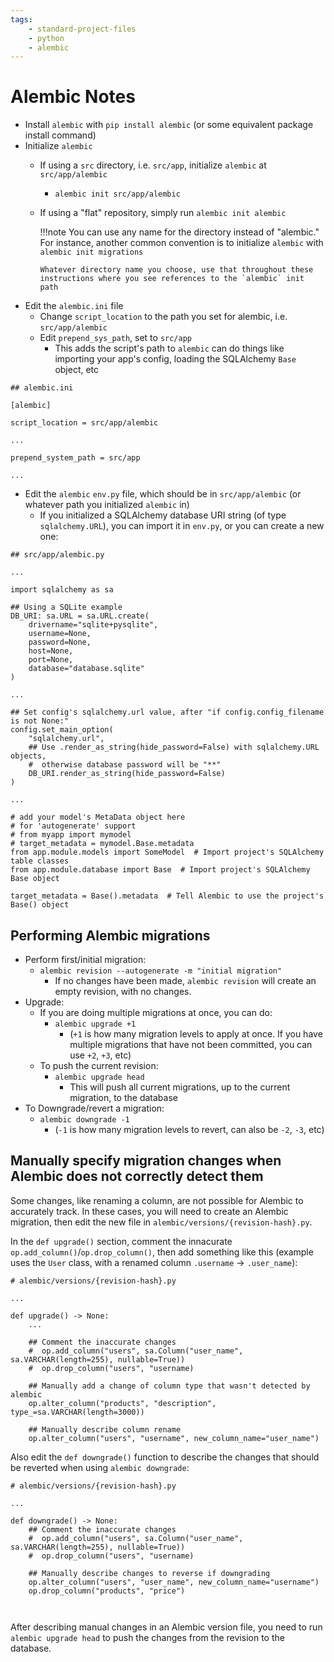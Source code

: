 ```yaml
---
tags:
    - standard-project-files
    - python
    - alembic
---
```


# Alembic Notes

* Install `alembic` with `pip install alembic` (or some equivalent package install command)
* Initialize `alembic`
  * If using a `src` directory, i.e. `src/app`, initialize `alembic` at `src/app/alembic`
    * `alembic init src/app/alembic`
  * If using a "flat" repository, simply run `alembic init alembic`

    !!!note
        You can use any name for the directory instead of "alembic." For instance, another common convention is to initialize `alembic` with `alembic init migrations`
        
        Whatever directory name you choose, use that throughout these instructions where you see references to the `alembic` init path

* Edit the `alembic.ini` file
  * Change `script_location` to the path you set for alembic, i.e. `src/app/alembic`
  * Edit `prepend_sys_path`, set to `src/app`
    * This adds the script's path to `alembic` can do things like importing your app's config, loading the SQLAlchemy `Base` object, etc

```
## alembic.ini

[alembic]

script_location = src/app/alembic

...

prepend_system_path = src/app

...

```

* Edit the `alembic` `env.py` file, which should be in `src/app/alembic` (or whatever path you initialized `alembic` in)
  * If you initialized a SQLAlchemy database URI string (of type `sqlalchemy.URL`), you can import it in `env.py`, or you can create a new one:

```
## src/app/alembic.py

...

import sqlalchemy as sa

## Using a SQLite example
DB_URI: sa.URL = sa.URL.create(
    drivername="sqlite+pysqlite",
    username=None,
    password=None,
    host=None,
    port=None,
    database="database.sqlite"
)

...

## Set config's sqlalchemy.url value, after "if config.config_filename is not None:"
config.set_main_option(
    "sqlalchemy.url",
    ## Use .render_as_string(hide_password=False) with sqlalchemy.URL objects,
    #  otherwise database password will be "**"
    DB_URI.render_as_string(hide_password=False)
)

...

# add your model's MetaData object here
# for 'autogenerate' support
# from myapp import mymodel
# target_metadata = mymodel.Base.metadata
from app.module.models import SomeModel  # Import project's SQLAlchemy table classes
from app.module.database import Base  # Import project's SQLAlchemy Base object

target_metadata = Base().metadata  # Tell Alembic to use the project's Base() object
```

## Performing Alembic migrations

- Perform first/initial migration:
  - `alembic revision --autogenerate -m "initial migration"`
    - If no changes have been made, `alembic revision` will create an empty revision, with no changes.
- Upgrade:
  - If you are doing multiple migrations at once, you can do:
    - `alembic upgrade +1`
      - (`+1` is how many migration levels to apply at once. If you have multiple migrations that have not been committed, you can use `+2`, `+3`, etc)
  - To push the current revision:
    - `alembic upgrade head`
      - This will push all current migrations, up to the current migration, to the database
- To Downgrade/revert a migration:
    - `alembic downgrade -1`
      - (`-1` is how many migration levels to revert, can also be `-2`, `-3`, etc)

## Manually specify migration changes when Alembic does not correctly detect them

Some changes, like renaming a column, are not possible for Alembic to accurately track. In these cases, you will need to create an Alembic migration, then edit the new file in `alembic/versions/{revision-hash}.py`.

In the `def upgrade()` section, comment the innacurate `op.add_column()`/`op.drop_column()`, then add something like this (example uses the `User` class, with a renamed column `.username` -> `.user_name`):

```
# alembic/versions/{revision-hash}.py

...

def upgrade() -> None:
    ...

    ## Comment the inaccurate changes
    #  op.add_column("users", sa.Column("user_name", sa.VARCHAR(length=255), nullable=True))
    #  op.drop_column("users", "username)

    ## Manually add a change of column type that wasn't detected by alembic
    op.alter_column("products", "description", type_=sa.VARCHAR(length=3000))

    ## Manually describe column rename
    op.alter_column("users", "username", new_column_name="user_name")
```

Also edit the `def downgrade()` function to describe the changes that should be reverted when using `alembic downgrade`:

```
# alembic/versions/{revision-hash}.py

...

def downgrade() -> None:
    ## Comment the inaccurate changes
    #  op.add_column("users", sa.Column("user_name", sa.VARCHAR(length=255), nullable=True))
    #  op.drop_column("users", "username)

    ## Manually describe changes to reverse if downgrading
    op.alter_column("users", "user_name", new_column_name="username")
    op.drop_column("products", "price")

    
```

After describing manual changes in an Alembic version file, you need to run `alembic upgrade head` to push the changes from the revision to the database.
